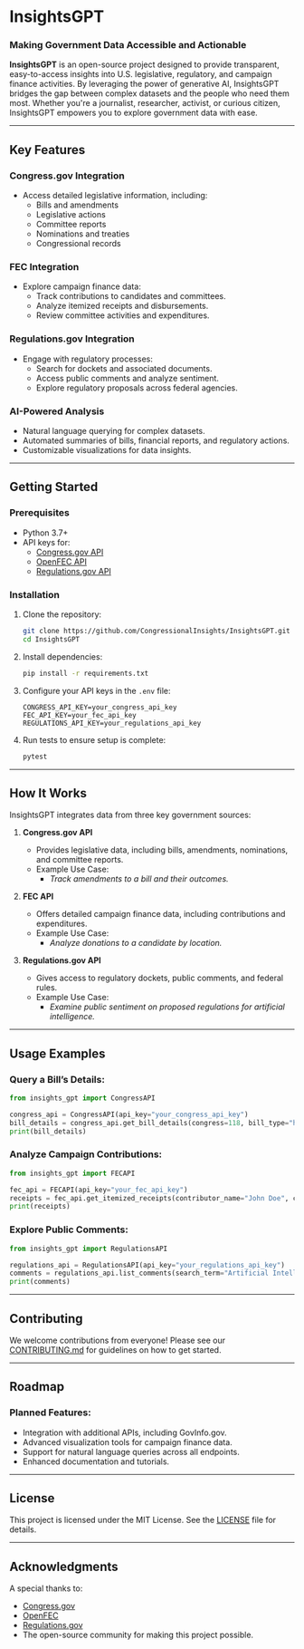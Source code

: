 # InsightsGPT

### Making Government Data Accessible and Actionable

**InsightsGPT** is an open-source project designed to provide transparent, easy-to-access insights into U.S. legislative, regulatory, and campaign finance activities. By leveraging the power of generative AI, InsightsGPT bridges the gap between complex datasets and the people who need them most. Whether you're a journalist, researcher, activist, or curious citizen, InsightsGPT empowers you to explore government data with ease.

---

## **Key Features**

### **Congress.gov Integration**
- Access detailed legislative information, including:
  - Bills and amendments
  - Legislative actions
  - Committee reports
  - Nominations and treaties
  - Congressional records

### **FEC Integration**
- Explore campaign finance data:
  - Track contributions to candidates and committees.
  - Analyze itemized receipts and disbursements.
  - Review committee activities and expenditures.

### **Regulations.gov Integration**
- Engage with regulatory processes:
  - Search for dockets and associated documents.
  - Access public comments and analyze sentiment.
  - Explore regulatory proposals across federal agencies.

### **AI-Powered Analysis**
- Natural language querying for complex datasets.
- Automated summaries of bills, financial reports, and regulatory actions.
- Customizable visualizations for data insights.

---

## **Getting Started**

### **Prerequisites**
- Python 3.7+
- API keys for:
  - [Congress.gov API](https://api.congress.gov)
  - [OpenFEC API](https://api.open.fec.gov/developers/)
  - [Regulations.gov API](https://open.gsa.gov/api/regulationsgov/)

### **Installation**
1. Clone the repository:
   ```bash
   git clone https://github.com/CongressionalInsights/InsightsGPT.git
   cd InsightsGPT
   ```
2. Install dependencies:
   ```bash
   pip install -r requirements.txt
   ```
3. Configure your API keys in the `.env` file:
   ```env
   CONGRESS_API_KEY=your_congress_api_key
   FEC_API_KEY=your_fec_api_key
   REGULATIONS_API_KEY=your_regulations_api_key
   ```
4. Run tests to ensure setup is complete:
   ```bash
   pytest
   ```

---

## **How It Works**

InsightsGPT integrates data from three key government sources:

1. **Congress.gov API**
   - Provides legislative data, including bills, amendments, nominations, and committee reports.
   - Example Use Case:
     - *Track amendments to a bill and their outcomes.*

2. **FEC API**
   - Offers detailed campaign finance data, including contributions and expenditures.
   - Example Use Case:
     - *Analyze donations to a candidate by location.*

3. **Regulations.gov API**
   - Gives access to regulatory dockets, public comments, and federal rules.
   - Example Use Case:
     - *Examine public sentiment on proposed regulations for artificial intelligence.*

---

## **Usage Examples**

### Query a Bill’s Details:
```python
from insights_gpt import CongressAPI

congress_api = CongressAPI(api_key="your_congress_api_key")
bill_details = congress_api.get_bill_details(congress=118, bill_type="hr", bill_number=3075)
print(bill_details)
```

### Analyze Campaign Contributions:
```python
from insights_gpt import FECAPI

fec_api = FECAPI(api_key="your_fec_api_key")
receipts = fec_api.get_itemized_receipts(contributor_name="John Doe", cycle=2024)
print(receipts)
```

### Explore Public Comments:
```python
from insights_gpt import RegulationsAPI

regulations_api = RegulationsAPI(api_key="your_regulations_api_key")
comments = regulations_api.list_comments(search_term="Artificial Intelligence", page_size=10)
print(comments)
```

---

## **Contributing**

We welcome contributions from everyone! Please see our [CONTRIBUTING.md](https://github.com/CongressionalInsights/InsightsGPT/blob/main/CONTRIBUTING.md) for guidelines on how to get started.

---

## **Roadmap**

### Planned Features:
- Integration with additional APIs, including GovInfo.gov.
- Advanced visualization tools for campaign finance data.
- Support for natural language queries across all endpoints.
- Enhanced documentation and tutorials.

---

## **License**
This project is licensed under the MIT License. See the [LICENSE](https://github.com/CongressionalInsights/InsightsGPT/blob/main/LICENSE) file for details.

---

## **Acknowledgments**

A special thanks to:
- [Congress.gov](https://www.congress.gov/)
- [OpenFEC](https://www.fec.gov/data/)
- [Regulations.gov](https://www.regulations.gov/)
- The open-source community for making this project possible.
